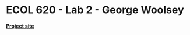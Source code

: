 # ECOL 620 - Lab 2 - George Woolsey

[**Project site**](https://georgewoolsey.github.io/ecol620_Lab2/)
